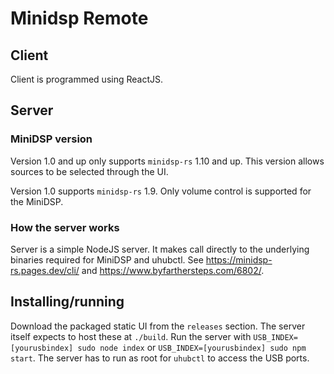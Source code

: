 # Minidsp Remote

## Client 

Client is programmed using ReactJS.

## Server

### MiniDSP version

Version 1.0 and up only supports `minidsp-rs` 1.10 and up. This version allows sources to be selected through the UI.

Version 1.0 supports `minidsp-rs` 1.9.  Only volume control is supported for the MiniDSP.  

### How the server works

Server is a simple NodeJS server.  It makes call directly to the underlying binaries required for MiniDSP and uhubctl.  See https://minidsp-rs.pages.dev/cli/ and https://www.byfarthersteps.com/6802/.  

## Installing/running

Download the packaged static UI from the `releases` section.  The server itself expects to host these at `./build`.  Run the server with `USB_INDEX=[yourusbindex] sudo node index` or `USB_INDEX=[yourusbindex] sudo npm start`.  The server has to run as root for `uhubctl` to access the USB ports.  